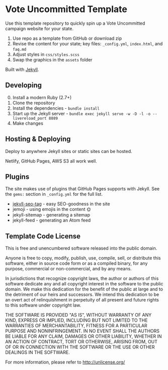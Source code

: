 # Vote Uncommitted Template

Use this template repository to quickly spin up a Vote Uncommitted campaign website for your state.

1. Use repo as a template from GitHub or download zip
2. Revise the content for your state; key files: `_config.yml`, `index.html`, and `faq.md`
3. Adjust styles in `css/styles.scss`
4. Swap the graphics in the `assets` folder

Built with [Jekyll](http://jekyllrb.com).

## Developing

0. Install a modern Ruby (2.7+)
1. Clone the repository
2. Install the dependencies - `bundle install`
3. Start up the Jekyll server - `bundle exec jekyll serve -w -D -l -o --livereload_port 8889`
4. Make changes

## Hosting & Deploying

Deploy to anywhere Jekyll sites or static sites can be hosted.

Netlify, GitHub Pages, AWS S3 all work well.

## Plugins

The site makes use of plugins that GitHub Pages supports with Jekyll.
See the `gems:` section in `_config.yml` for the full list.

- [jekyll-seo-tag](https://github.com/jekyll/jekyll-seo-tag) - easy
  SEO-goodness in the site
- jemoji - using emojis in the content :sun_with_face:
- jekyll-sitemap - generating a sitemap
- jekyll-feed - generating an Atom feed

## Template Code License

This is free and unencumbered software released into the public domain.

Anyone is free to copy, modify, publish, use, compile, sell, or
distribute this software, either in source code form or as a compiled
binary, for any purpose, commercial or non-commercial, and by any
means.

In jurisdictions that recognize copyright laws, the author or authors
of this software dedicate any and all copyright interest in the
software to the public domain. We make this dedication for the benefit
of the public at large and to the detriment of our heirs and
successors. We intend this dedication to be an overt act of
relinquishment in perpetuity of all present and future rights to this
software under copyright law.

THE SOFTWARE IS PROVIDED "AS IS", WITHOUT WARRANTY OF ANY KIND,
EXPRESS OR IMPLIED, INCLUDING BUT NOT LIMITED TO THE WARRANTIES OF
MERCHANTABILITY, FITNESS FOR A PARTICULAR PURPOSE AND NONINFRINGEMENT.
IN NO EVENT SHALL THE AUTHORS BE LIABLE FOR ANY CLAIM, DAMAGES OR
OTHER LIABILITY, WHETHER IN AN ACTION OF CONTRACT, TORT OR OTHERWISE,
ARISING FROM, OUT OF OR IN CONNECTION WITH THE SOFTWARE OR THE USE OR
OTHER DEALINGS IN THE SOFTWARE.

For more information, please refer to <http://unlicense.org/>
